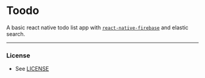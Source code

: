 # Toodo

A basic react native todo list app with [`react-native-firebase`](https://github.com/invertase/react-native-firebase) and elastic search.

---


### License

- See [LICENSE](/LICENSE)
